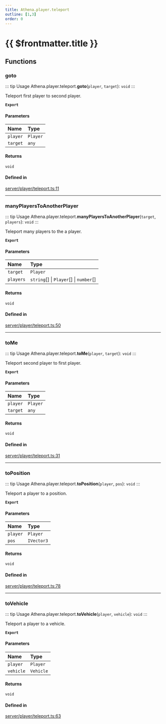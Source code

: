 ```yaml
---
title: Athena.player.teleport
outline: [1,3]
order: 0
---
```


# {{ $frontmatter.title }}


## Functions

### goto

::: tip Usage
Athena.player.teleport.**goto**(`player`, `target`): `void`
:::

Teleport first player to second player.

**`Export`**

#### Parameters

| Name | Type |
| :------ | :------ |
| `player` | `Player` |
| `target` | `any` |

#### Returns

`void`

#### Defined in

[server/player/teleport.ts:11](https://github.com/Stuyk/altv-athena/blob/8d130a5/src/core/server/player/teleport.ts#L11)

___

### manyPlayersToAnotherPlayer

::: tip Usage
Athena.player.teleport.**manyPlayersToAnotherPlayer**(`target`, `players`): `void`
:::

Teleport many players to the a player.

**`Export`**

#### Parameters

| Name | Type |
| :------ | :------ |
| `target` | `Player` |
| `players` | `string`[] \| `Player`[] \| `number`[] |

#### Returns

`void`

#### Defined in

[server/player/teleport.ts:50](https://github.com/Stuyk/altv-athena/blob/8d130a5/src/core/server/player/teleport.ts#L50)

___

### toMe

::: tip Usage
Athena.player.teleport.**toMe**(`player`, `target`): `void`
:::

Teleport second player to first player.

**`Export`**

#### Parameters

| Name | Type |
| :------ | :------ |
| `player` | `Player` |
| `target` | `any` |

#### Returns

`void`

#### Defined in

[server/player/teleport.ts:31](https://github.com/Stuyk/altv-athena/blob/8d130a5/src/core/server/player/teleport.ts#L31)

___

### toPosition

::: tip Usage
Athena.player.teleport.**toPosition**(`player`, `pos`): `void`
:::

Teleport a player to a position.

**`Export`**

#### Parameters

| Name | Type |
| :------ | :------ |
| `player` | `Player` |
| `pos` | `IVector3` |

#### Returns

`void`

#### Defined in

[server/player/teleport.ts:78](https://github.com/Stuyk/altv-athena/blob/8d130a5/src/core/server/player/teleport.ts#L78)

___

### toVehicle

::: tip Usage
Athena.player.teleport.**toVehicle**(`player`, `vehicle`): `void`
:::

Teleport a player to a vehicle.

**`Export`**

#### Parameters

| Name | Type |
| :------ | :------ |
| `player` | `Player` |
| `vehicle` | `Vehicle` |

#### Returns

`void`

#### Defined in

[server/player/teleport.ts:63](https://github.com/Stuyk/altv-athena/blob/8d130a5/src/core/server/player/teleport.ts#L63)
